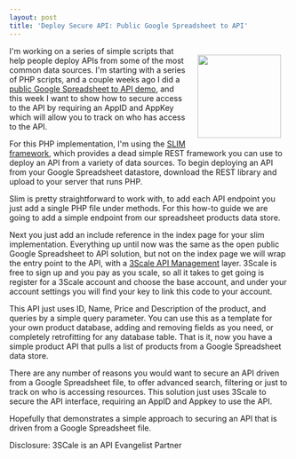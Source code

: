 ```yaml
---
layout: post
title: 'Deploy Secure API: Public Google Spreadsheet to API'
---
```

<p><img style="padding: 15px;" src="http://kinlane-productions.s3.amazonaws.com/api-evangelist-site/blog/bw-google-drive-icon.png" alt="" width="150" align="right" /></p>
<p>I'm working on a series of simple scripts that help people deploy APIs from some of the most common data sources. I'm starting with a series of PHP scripts, and a couple weeks ago I did a <a href="http://apievangelist.com/2013/10/22/deploy-api-public-google-spreadsheet-to-api/">public Google Spreadsheet to API demo</a>, and this week I want to show how to secure access to the API by requiring an AppID and AppKey which will allow you to track on who has access to the API.</p>
<p>For this PHP implementation, I'm using the <a href="http://www.slimframework.com/">SLIM framework</a>, which provides a dead simple REST framework you can use to deploy an API from a variety of data sources.   To begin deploying an API from your Google Spreadsheet datastore, download the REST library and upload to your server that runs PHP.</p>
<p>Slim is pretty straightforward to work with, to add each API endpoint you just add a single PHP file under methods. For this how-to guide we are going to add a simple endpoint from our spreadsheet products data store.</p>
<script src="https://gist.github.com/kinlane/7104824.js"></script>
<p>Next you just add an include reference in the index page for your slim implementation. Everything up until now was the same as the open public Google Spreadsheet to API solution, but not on the index page we will wrap the entry point to the API, with a <a href="http://bit.ly/1cHBhd5">3Scale API Management</a> layer. 3Scale is free to sign up and you pay as you scale, so all it takes to get going is register for a 3Scale account and choose the base account, and under your account settings you will find your key to link this code to your account.</p>
<script src="https://gist.github.com/kinlane/7510004.js"></script>
<p>This API just uses ID, Name, Price and Description of the product, and queries by a simple query parameter. You can use this as a template for your own product database, adding and removing fields as you need, or completely retrofitting for any database table.  That is it, now you have a simple product API that pulls a list of products from a Google Spreadsheet data store.</p>
<p>There are any number of reasons you would want to secure an API driven from a Google Spreadsheet file, to offer advanced search, filtering or just to track on who is accessing resources. This solution just uses 3Scale to secure the API interface, requiring an AppID and Appkey to use the API.&nbsp;</p>
<p>Hopefully that demonstrates a simple approach to securing an API that is driven from a Google Spreadsheet file.</p>
<p>Disclosure: 3SCale is an API Evangelist Partner</p>